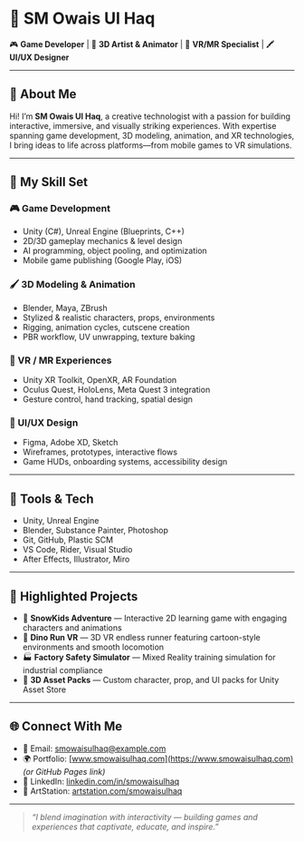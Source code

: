 # 👋 SM Owais Ul Haq

🎮 **Game Developer** | 🎨 **3D Artist & Animator** | 🧠 **VR/MR Specialist** | 🖍 **UI/UX Designer**  

---

## 🚀 About Me

Hi! I’m **SM Owais Ul Haq**, a creative technologist with a passion for building interactive, immersive, and visually striking experiences. With expertise spanning game development, 3D modeling, animation, and XR technologies, I bring ideas to life across platforms—from mobile games to VR simulations.

---

## 🧩 My Skill Set

### 🎮 Game Development
- Unity (C#), Unreal Engine (Blueprints, C++)
- 2D/3D gameplay mechanics & level design
- AI programming, object pooling, and optimization
- Mobile game publishing (Google Play, iOS)

### 🖌 3D Modeling & Animation
- Blender, Maya, ZBrush
- Stylized & realistic characters, props, environments
- Rigging, animation cycles, cutscene creation
- PBR workflow, UV unwrapping, texture baking

### 🥽 VR / MR Experiences
- Unity XR Toolkit, OpenXR, AR Foundation
- Oculus Quest, HoloLens, Meta Quest 3 integration
- Gesture control, hand tracking, spatial design

### 🧠 UI/UX Design
- Figma, Adobe XD, Sketch
- Wireframes, prototypes, interactive flows
- Game HUDs, onboarding systems, accessibility design

---

## 🔧 Tools & Tech

- Unity, Unreal Engine  
- Blender, Substance Painter, Photoshop  
- Git, GitHub, Plastic SCM  
- VS Code, Rider, Visual Studio  
- After Effects, Illustrator, Miro

---

## 📂 Highlighted Projects

- 🧊 **SnowKids Adventure** — Interactive 2D learning game with engaging characters and animations  
- 🦕 **Dino Run VR** — 3D VR endless runner featuring cartoon-style environments and smooth locomotion  
- 🏭 **Factory Safety Simulator** — Mixed Reality training simulation for industrial compliance  
- 💼 **3D Asset Packs** — Custom character, prop, and UI packs for Unity Asset Store  

---

## 🌐 Connect With Me

- 📧 Email: [smowaisulhaq@example.com](mailto:smowaisulhaq@example.com)  
- 🌍 Portfolio: [www.smowaisulhaq.com](https://www.smowaisulhaq.com) *(or GitHub Pages link)*  
- 💼 LinkedIn: [linkedin.com/in/smowaisulhaq](https://linkedin.com/in/smowaisulhaq)  
- 🎨 ArtStation: [artstation.com/smowaisulhaq](https://artstation.com/smowaisulhaq)  

---

> _“I blend imagination with interactivity — building games and experiences that captivate, educate, and inspire.”_

